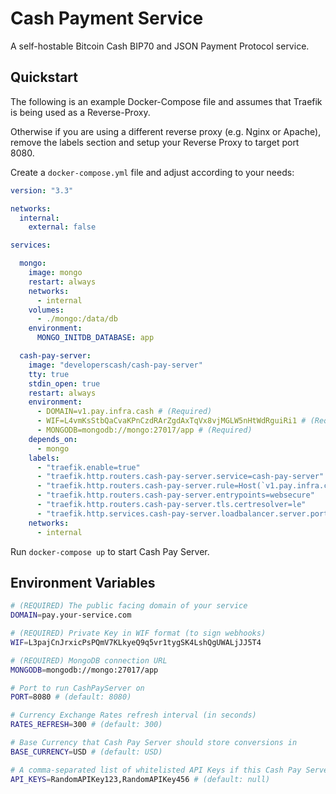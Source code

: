 # Cash Payment Service

A self-hostable Bitcoin Cash BIP70 and JSON Payment Protocol service.

## Quickstart

The following is an example Docker-Compose file and assumes that Traefik is being used as a Reverse-Proxy.

Otherwise if you are using a different reverse proxy (e.g. Nginx or Apache), remove the labels section and setup your Reverse Proxy to target port 8080.

Create a `docker-compose.yml` file and adjust according to your needs:

```yaml
version: "3.3"

networks:
  internal:
    external: false

services:

  mongo:
    image: mongo
    restart: always
    networks:
      - internal
    volumes:
      - ./mongo:/data/db
    environment:
      MONGO_INITDB_DATABASE: app

  cash-pay-server:
    image: "developerscash/cash-pay-server"
    tty: true
    stdin_open: true
    restart: always
    environment:
      - DOMAIN=v1.pay.infra.cash # (Required)
      - WIF=L4vmKsStbQaCvaKPnCzdRArZgdAxTqVx8vjMGLW5nHtWdRguiRi1 # (Required)
      - MONGODB=mongodb://mongo:27017/app # (Required)
    depends_on:
      - mongo
    labels:
      - "traefik.enable=true"
      - "traefik.http.routers.cash-pay-server.service=cash-pay-server"
      - "traefik.http.routers.cash-pay-server.rule=Host(`v1.pay.infra.cash`)"
      - "traefik.http.routers.cash-pay-server.entrypoints=websecure"
      - "traefik.http.routers.cash-pay-server.tls.certresolver=le"
      - "traefik.http.services.cash-pay-server.loadbalancer.server.port=8080"
    networks:
      - internal
```

Run `docker-compose up` to start Cash Pay Server.

## Environment Variables

```sh
# (REQUIRED) The public facing domain of your service
DOMAIN=pay.your-service.com

# (REQUIRED) Private Key in WIF format (to sign webhooks)
WIF=L3pajCnJrxicPsPQmV7KLkyeQ9q5vr1tygSK4LshQgUWALjJJ5T4

# (REQUIRED) MongoDB connection URL
MONGODB=mongodb://mongo:27017/app

# Port to run CashPayServer on
PORT=8080 # (default: 8080)

# Currency Exchange Rates refresh interval (in seconds)
RATES_REFRESH=300 # (default: 300)

# Base Currency that Cash Pay Server should store conversions in
BASE_CURRENCY=USD # (default: USD)

# A comma-separated list of whitelisted API Keys if this Cash Pay Server is private
API_KEYS=RandomAPIKey123,RandomAPIKey456 # (default: null)

```
